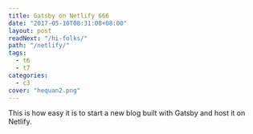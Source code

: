 ```yaml
---
title: Gatsby on Netlify 666
date: "2017-05-10T08:31:08+08:00"
layout: post
readNext: "/hi-folks/"
path: "/netlify/"
tags:
  - t6
  - t7
categories:
  - c3
cover: "hequan2.png"
---
```


This is how easy it is to start a new blog built with Gatsby and host it on Netlify.
